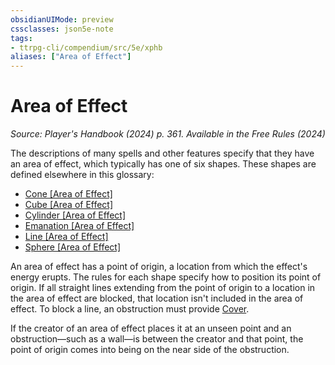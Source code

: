 ```yaml
---
obsidianUIMode: preview
cssclasses: json5e-note
tags:
- ttrpg-cli/compendium/src/5e/xphb
aliases: ["Area of Effect"]
---
```

# Area of Effect
*Source: Player's Handbook (2024) p. 361. Available in the Free Rules (2024)* 

The descriptions of many spells and other features specify that they have an area of effect, which typically has one of six shapes. These shapes are defined elsewhere in this glossary:

- [Cone [Area of Effect]](3-Compendium/rules/variant-rules/cone-area-of-effect-xphb.md)  
- [Cube [Area of Effect]](3-Compendium/rules/variant-rules/cube-area-of-effect-xphb.md)  
- [Cylinder [Area of Effect]](3-Compendium/rules/variant-rules/cylinder-area-of-effect-xphb.md)  
- [Emanation [Area of Effect]](3-Compendium/rules/variant-rules/emanation-area-of-effect-xphb.md)  
- [Line [Area of Effect]](3-Compendium/rules/variant-rules/line-area-of-effect-xphb.md)  
- [Sphere [Area of Effect]](3-Compendium/rules/variant-rules/sphere-area-of-effect-xphb.md)  

An area of effect has a point of origin, a location from which the effect's energy erupts. The rules for each shape specify how to position its point of origin. If all straight lines extending from the point of origin to a location in the area of effect are blocked, that location isn't included in the area of effect. To block a line, an obstruction must provide [Cover](3-Compendium/rules/variant-rules/cover-xphb.md).

If the creator of an area of effect places it at an unseen point and an obstruction—such as a wall—is between the creator and that point, the point of origin comes into being on the near side of the obstruction.